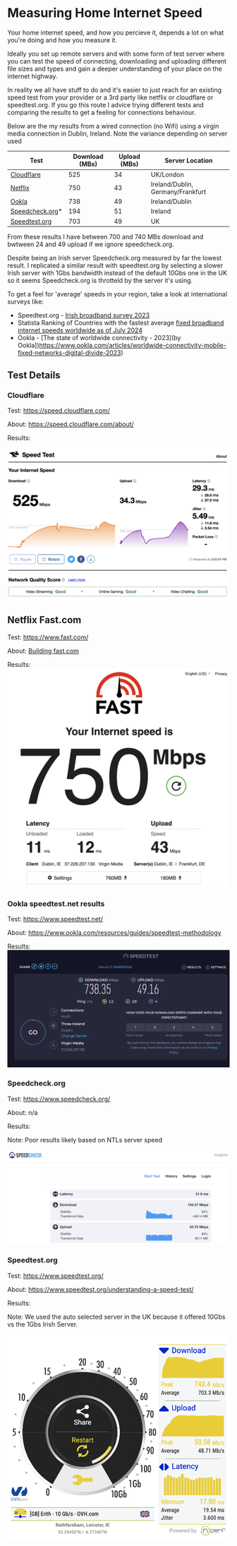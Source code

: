 # Measuring Home Internet Speed

Your home internet speed, and how you percieve it, depends a lot on what you're doing and how you measure it.

Ideally you set up remote servers and with some form of test server where you can test the speed of connecting, downloading and uploading different file sizes and types and gain a deeper understanding of your place on the internet highway.

In reality we all have stuff to do and it's easier to just reach for an existing speed test from your provider or a 3rd party like netflix or cloudflare or speedtest.org. If you go this route I advice trying different tests and comparing the results to get a feeling for connections behaviour. 

Below are the my results from a wired connection (no Wifi) using a virgin media connection in Dublin, Ireland. Note the variance depending on server used 


| Test | Download (MBs) | Upload (MBs) | Server Location|
|----------|----------|----------|----------|
| [Cloudflare](https://speed.cloudflare.com/) | 525 | 34 | UK/London |
| [Netflix](https://www.speedcheck.org/) | 750 | 43 | Ireland/Dublin, Germany/Frankfurt|
| [Ookla](https://www.speedtest.net/) | 738 | 49 | Ireland/Dublin |
| [Speedcheck.org](Speedcheck.org)* | 194 | 51 | Ireland | 
| [Speedtest.org](https://www.speedcheck.org/)| 703 | 49 | UK|

From these results I have between 700 and 740 MBs download and bwtween 24 and 49 upload if we ignore speedcheck.org. 

Despite being an Irish server Speedcheck.org measured by far the lowest result. I replicated a similar result with speedtest.org by selecting a slower Irish server with 1Gbs bandwidth instead of the default 10Gbs one in the UK so it seems Speedcheck.org is throtteld by the server it's using.

To get a feel for 'average' speeds in your region, take a look at international surveys like:

* Speedtest.org - [Irish broadband survey 2023](https://media.nperf.com/files/publications/TN/2024-02-01_Barometre-fixed-connections-ireland-nPerf-2023.pdf)
* Statista Ranking of Countries with the fastest average [fixed broadband internet speeds worldwide as of July 2024 ](https://www.statista.com/statistics/896772/countries-fastest-average-fixed-broadband-internet-speeds/#:~:text=Countries%20with%20the%20fastest%20average%20fixed%20broadband%20internet%20speed%20worldwide%202024&text=As%20of%20July%202024%2C%20the,Hong%20Kong%20followed%20in%20third)
* Ookla - [The state of worldwide connectivity - 2023](by Ookla])https://www.ookla.com/articles/worldwide-connectivity-mobile-fixed-networks-digital-divide-2023)


## Test Details

### Cloudflare

Test: https://speed.cloudflare.com/

About: https://speed.cloudflare.com/about/

Results:

![Cloudflare speed test results](image.png)


## Netflix Fast.com
Test: https://www.fast.com/

About: [Building fast.com](https://netflixtechblog.com/building-fast-com-4857fe0f8adb)

Results: 
![Netflix Fast.com results](image-1.png)


### Ookla speedtest.net results
Test: https://www.speedtest.net/

About: https://www.ookla.com/resources/guides/speedtest-methodology

Results: 
![alt text](image-2.png)


### Speedcheck.org
Test: https://www.speedcheck.org/

About: n/a

Results: 

Note: Poor results likely based on NTLs server speed

![alt text](image-6.png)

### Speedtest.org
Test: https://www.speedtest.org/

About: https://www.speedtest.org/understanding-a-speed-test/

Results: 

Note: We used the auto selected server in the UK because it offered 10Gbs vs the 1Gbs Irish Server. 

![alt text](image-4.png)
